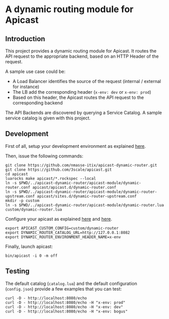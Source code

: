# A dynamic routing module for Apicast

## Introduction

This project provides a dynamic routing module for Apicast. It routes the
API request to the appropriate backend, based on an HTTP Header of the request.

A sample use case could be:
 - A Load Balancer identifies the source of the request (internal / external for instance)
 - The LB add the corresponding header (`x-env: dev` or `x-env: prod`)
 - Based on this header, the Apicast routes the API request to the corresponding backend

The API Backends are discovered by querying a Service Catalog. A sample service
catalog is given with this project.

## Development

First of all, setup your development environment as explained [here](https://github.com/3scale/apicast/tree/master#development--testing).

Then, issue the following commands:
```
git clone https://github.com/nmasse-itix/apicast-dynamic-router.git
git clone https://github.com/3scale/apicast.git
cd apicast
luarocks make apicast/*.rockspec --local
ln -s $PWD/../apicast-dynamic-router/apicast-module/dynamic-router.conf apicast/apicast.d/dynamic-router.conf
ln -s $PWD/../apicast-dynamic-router/apicast-module/dynamic-router-upstream.conf apicast/sites.d/dynamic-router-upstream.conf
mkdir -p custom
ln -s $PWD/../apicast-dynamic-router/apicast-module/dynamic-router.lua custom/dynamic-router.lua
```

Configure your apicast as explained [here](https://github.com/3scale/apicast/blob/master/doc/parameters.md)
and [here](https://github.com/3scale/apicast/blob/master/doc/configuration.md).
```
export APICAST_CUSTOM_CONFIG=custom/dynamic-router
export DYNAMIC_ROUTER_CATALOG_URL=http://127.0.0.1:8082
export DYNAMIC_ROUTER_ENVIRONMENT_HEADER_NAME=x-env
```

Finally, launch apicast:
```
bin/apicast -i 0 -m off
```

## Testing

The default catalog (`catalog.lua`) and the default configuration (`config.json`)
provide a few examples that you can test:
```
curl -D - http://localhost:8080/echo
curl -D - http://localhost:8080/echo -H "x-env: prod"
curl -D - http://localhost:8080/echo -H "x-env: dev"
curl -D - http://localhost:8080/echo -H "x-env: bogus"
```
